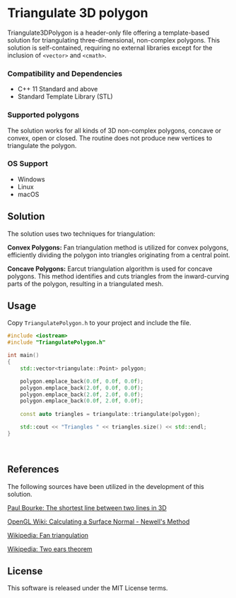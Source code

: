 # Triangulate 3D polygon

Triangulate3DPolygon is a header-only file offering a template-based solution for triangulating three-dimensional, non-complex polygons. This solution is self-contained, requiring no external libraries except for the inclusion of `<vector>` and `<cmath>`.

### Compatibility and Dependencies
- C++ 11 Standard and above
- Standard Template Library (STL)

### Supported polygons
The solution works for all kinds of 3D non-complex polygons, concave or convex, open or closed. The routine does not produce new vertices to triangulate the polygon.

### OS Support
- Windows
- Linux
- macOS

## Solution
The solution uses two techniques for triangulation:

**Convex Polygons:** Fan triangulation method is utilized for convex polygons, efficiently dividing the polygon into triangles originating from a central point.

**Concave Polygons:** Earcut triangulation algorithm is used for concave polygons. This method identifies and cuts triangles from the inward-curving parts of the polygon, resulting in a triangulated mesh. 

## Usage
Copy `TriangulatePolygon.h` to your project and include the file.

```cpp
#include <iostream>
#include "TriangulatePolygon.h"

int main()
{
    std::vector<triangulate::Point> polygon;

    polygon.emplace_back(0.0f, 0.0f, 0.0f);
    polygon.emplace_back(2.0f, 0.0f, 0.0f);
    polygon.emplace_back(2.0f, 2.0f, 0.0f);
    polygon.emplace_back(0.0f, 2.0f, 0.0f);
    
    const auto triangles = triangulate::triangulate(polygon);

    std::cout << "Triangles " << triangles.size() << std::endl;
}
```
<br>
  
## References
The following sources have been utilized in the development of this solution.

[Paul Bourke: The shortest line between two lines in 3D](https://paulbourke.net/geometry/pointlineplane/)

[OpenGL Wiki: Calculating a Surface Normal - Newell's Method](https://www.khronos.org/opengl/wiki/Calculating_a_Surface_Normal)

[Wikipedia: Fan triangulation](https://en.wikipedia.org/wiki/Fan_triangulation)

[Wikipedia: Two ears theorem](https://en.wikipedia.org/wiki/Two_ears_theorem)

## License
This software is released under the MIT License terms.
